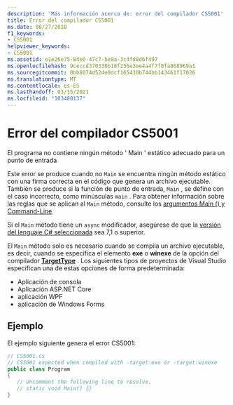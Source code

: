 ```yaml
---
description: 'Más información acerca de: error del compilador CS5001'
title: Error del compilador CS5001
ms.date: 08/27/2018
f1_keywords:
- CS5001
helpviewer_keywords:
- CS5001
ms.assetid: e1e26e75-84e0-47c7-be8a-3c4fd0d6f497
ms.openlocfilehash: 9ceccd370330b18f256e3ee4a4f7f8fa868969a1
ms.sourcegitcommit: 0bb8074d524e0dcf165430b744bb143461f17026
ms.translationtype: MT
ms.contentlocale: es-ES
ms.lasthandoff: 03/15/2021
ms.locfileid: "103480137"
---
```

# <a name="compiler-error-cs5001"></a>Error del compilador CS5001

El programa no contiene ningún método ' Main ' estático adecuado para un punto de entrada

Este error se produce cuando no `Main` se encuentra ningún método estático con una firma correcta en el código que genera un archivo ejecutable. También se produce si la función de punto de entrada, `Main` , se define con el caso incorrecto, como minúsculas `main` . Para obtener información sobre las reglas que se aplican al `Main` método, consulte los [argumentos Main () y Command-Line](../programming-guide/main-and-command-args/index.md).

Si el `Main` método tiene un `async` modificador, asegúrese de que la [versión del lenguaje C# seleccionada](../language-reference/configure-language-version.md) sea 7,1 o superior.

El `Main` método solo es necesario cuando se compila un archivo ejecutable, es decir, cuando se especifica el elemento **exe** o **winexe** de la opción del compilador [**TargetType**](../language-reference/compiler-options/output.md#targettype) . Los siguientes tipos de proyectos de Visual Studio especifican una de estas opciones de forma predeterminada:

- Aplicación de consola
- Aplicación ASP.NET Core
- aplicación WPF
- aplicación de Windows Forms

## <a name="example"></a>Ejemplo

El ejemplo siguiente genera el error CS5001:
  
```csharp
// CS5001.cs
// CS5001 expected when compiled with -target:exe or -target:winexe
public class Program
{
   // Uncomment the following line to resolve.
   // static void Main() {}
}
```  
